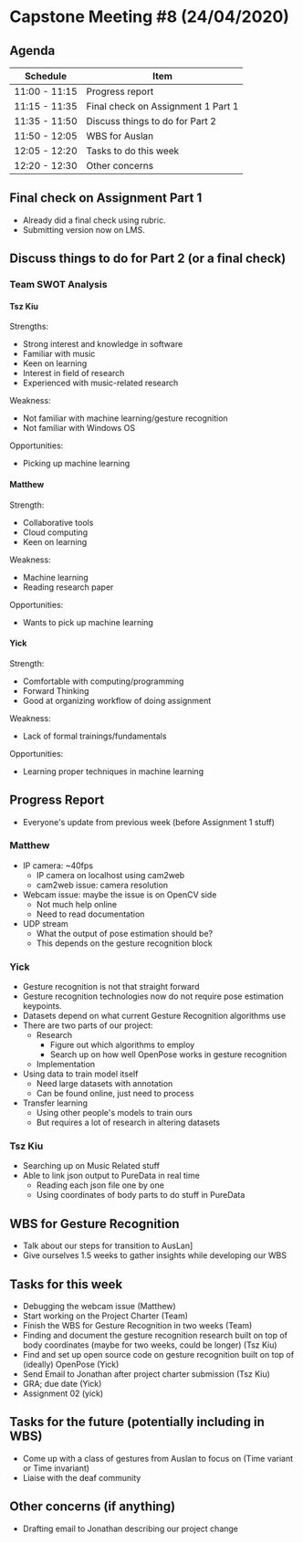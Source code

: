# Capstone Meeting #8 (24/04/2020)

## Agenda
| Schedule | Item |
|----------|------|
| 11:00 - 11:15 | Progress report |
| 11:15 - 11:35 | Final check on Assignment 1 Part 1 |
| 11:35 - 11:50 | Discuss things to do for Part 2 |
| 11:50 - 12:05 | WBS for Auslan |
| 12:05 - 12:20 | Tasks to do this week |
| 12:20 - 12:30 | Other concerns |

## Final check on Assignment Part 1
- Already did a final check using rubric.
- Submitting version now on LMS.

## Discuss things to do for Part 2 (or a final check)
### Team SWOT Analysis
#### Tsz Kiu
Strengths:
- Strong interest and knowledge in software
- Familiar with music 
- Keen on learning
- Interest in field of research
- Experienced with music-related research

Weakness:
- Not familiar with machine learning/gesture recognition
- Not familiar with Windows OS 

Opportunities:
- Picking up machine learning

#### Matthew
Strength:
- Collaborative tools
- Cloud computing
- Keen on learning

Weakness:
- Machine learning
- Reading research paper

Opportunities:
- Wants to pick up machine learning

#### Yick
Strength:
- Comfortable with computing/programming
- Forward Thinking
- Good at organizing workflow of doing assignment
 
Weakness:
- Lack of formal trainings/fundamentals

Opportunities:
- Learning proper techniques in machine learning

## Progress Report
- Everyone's update from previous week (before Assignment 1 stuff)
### Matthew
- IP camera: ~40fps
    - IP camera on localhost using cam2web
    - cam2web issue: camera resolution
- Webcam issue: maybe the issue is on OpenCV side
    - Not much help online
    - Need to read documentation
- UDP stream
    - What the output of pose estimation should be?
    - This depends on the gesture recognition block

### Yick
- Gesture recognition is not that straight forward
- Gesture recognition technologies now do not require pose estimation keypoints. 
- Datasets depend on what current Gesture Recognition algorithms use
- There are two parts of our project:
    - Research
        - Figure out which algorithms to employ
        - Search up on how well OpenPose works in gesture recognition
    - Implementation
- Using data to train model itself 
    - Need large datasets with annotation
    - Can be found online, just need to process
- Transfer learning
    - Using other people's models to train ours
    - But requires a lot of research in altering datasets

### Tsz Kiu
- Searching up on Music Related stuff
- Able to link json output to PureData in real time
    - Reading each json file one by one
    - Using coordinates of body parts to do stuff in PureData

## WBS for Gesture Recognition
- Talk about our steps for transition to AusLan]
- Give ourselves 1.5 weeks to gather insights while developing our WBS

## Tasks for this week
- Debugging the webcam issue (Matthew)
- Start working on the Project Charter (Team)
- Finish the WBS for Gesture Recognition in two weeks (Team)
- Finding and document the gesture recognition research built on top of body coordinates (maybe for two weeks, could be longer) (Tsz Kiu)
- Find and set up open source code on gesture recognition built on top of (ideally) OpenPose (Yick)
- Send Email to Jonathan after project charter submission (Tsz Kiu)
- GRA; due date (Yick)
- Assignment 02 (yick)

## Tasks for the future (potentially including in WBS)
- Come up with a class of gestures from Auslan to focus on (Time variant or Time invariant)
- Liaise with the deaf community

## Other concerns (if anything)
- Drafting email to Jonathan describing our project change